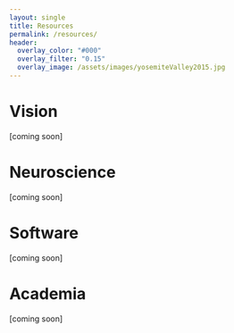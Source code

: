 ```yaml
---
layout: single
title: Resources
permalink: /resources/
header:
  overlay_color: "#000"
  overlay_filter: "0.15"
  overlay_image: /assets/images/yosemiteValley2015.jpg
---
```


# Vision
[coming soon]

# Neuroscience
[coming soon]

# Software
[coming soon]

# Academia
[coming soon]
